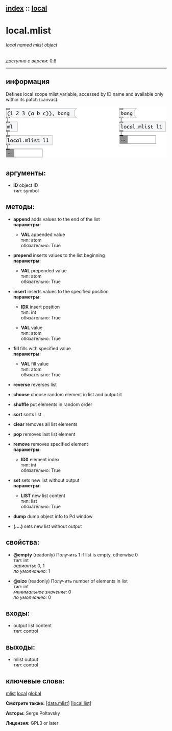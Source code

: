 [index](index.html) :: [local](category_local.html)
---

# local.mlist

###### local named mlist object

*доступно с версии:* 0.6

---


## информация
Defines local scope mlist variable, accessed by ID name and available only within its patch (canvas).


[![example](../examples/img/local.mlist.jpg)](../examples/pd/local.mlist.pd)



## аргументы:

* **ID**
object ID<br>
_тип:_ symbol<br>



## методы:

* **append**
adds values to the end of the list<br>
  __параметры:__
  - **VAL** appended value<br>
    тип: atom <br>
    обязательно: True <br>

* **prepend**
inserts values to the list beginning<br>
  __параметры:__
  - **VAL** prepended value<br>
    тип: atom <br>
    обязательно: True <br>

* **insert**
inserts values to the specified position<br>
  __параметры:__
  - **IDX** insert position<br>
    тип: int <br>
    обязательно: True <br>

  - **VAL** value<br>
    тип: atom <br>
    обязательно: True <br>

* **fill**
fills with specified value<br>
  __параметры:__
  - **VAL** fill value<br>
    тип: atom <br>
    обязательно: True <br>

* **reverse**
reverses list<br>

* **choose**
choose random element in list and output it<br>

* **shuffle**
put elements in random order<br>

* **sort**
sorts list<br>

* **clear**
removes all list elements<br>

* **pop**
removes last list element<br>

* **remove**
removes specified element<br>
  __параметры:__
  - **IDX** element index<br>
    тип: int <br>
    обязательно: True <br>

* **set**
sets new list without output<br>
  __параметры:__
  - **LIST** new list content<br>
    тип: list <br>
    обязательно: True <br>

* **dump**
dump object info to Pd window<br>

* **(....)**
sets new list without output<br>




## свойства:

* **@empty** (readonly)
Получить 1 if list is empty, otherwise 0<br>
_тип:_ int<br>
_варианты:_ 0, 1<br>
_по умолчанию:_ 1<br>

* **@size** (readonly)
Получить number of elements in list<br>
_тип:_ int<br>
_минимальное значение:_ 0<br>
_по умолчанию:_ 0<br>



## входы:

* output list content<br>
_тип:_ control



## выходы:

* mlist output<br>
_тип:_ control



## ключевые слова:

[mlist](keywords/mlist.html)
[local](keywords/local.html)
[global](keywords/global.html)



**Смотрите также:**
[\[data.mlist\]](data.mlist.html)
[\[local.list\]](local.list.html)




**Авторы:** Serge Poltavsky




**Лицензия:** GPL3 or later





